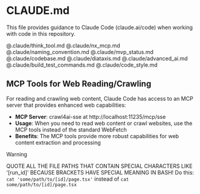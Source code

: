 # CLAUDE.md

This file provides guidance to Claude Code (claude.ai/code) when working with code in this repository.

@.claude/think_tool.md
@.claude/nx_mcp.md
@.claude/naming_convention.md
@.claude/mvp_status.md
@.claude/codebase.md
@.claude/diataxis.md
@.claude/advanced_ai.md
@.claude/build_test_commands.md
@.claude/code_style.md

## MCP Tools for Web Reading/Crawling

For reading and crawling web content, Claude Code has access to an MCP server that provides enhanced web capabilities:

- **MCP Server**: crawl4ai-sse at http://localhost:11235/mcp/sse
- **Usage**: When you need to read web content or crawl websites, use the MCP tools instead of the standard WebFetch
- **Benefits**: The MCP tools provide more robust capabilities for web content extraction and processing

> [!WARNING]
> QUOTE ALL THE FILE PATHS THAT CONTAIN SPECIAL CHARACTERS LIKE '[run_id]'
> BECAUSE BRACKETS HAVE SPECIAL MEANING IN BASH!
> Do this: `cat 'some/path/to/[id]/page.tsx'` instead of `cat some/path/to/[id]/page.tsx`
